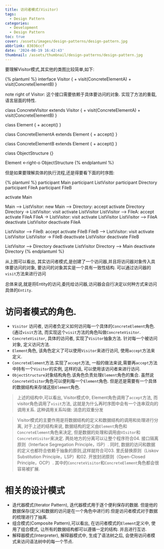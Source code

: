 ```yaml
---
title: 访问者模式(Visitor)
tags:
  - Design Pattern
categories:
  - Development
  - Design Pattern
toc: true
cover: /assets/images/design-patterns/design-pattern.jpg
abbrlink: 83036ccf
date: '2024-08-19 16:42:43'
thumbnail: /assets/thumbnail/design-patterns/design-pattern.jpg
---
```


要理解Visitor模式,其实他的类图比较简单,如下:

<!-- more -->
{% plantuml %}
interface Visitor {
	+ visit(ConcreteElementA)
	+ visit(ConcreteElementB)
}

note right of Visitor: 这个接口需要依赖于具体要访问的对象. 实现了方法的重载,语言层面的特性.

class ConcreteVIsitor extends Visitor {
	+ visit(ConcreteElementA)
	+ visit(ConcreteElementB)
}


class Element {
	+ accept()
}

class ConcreteElementA extends Element {
	+ accept()
}

class ConcreteElementB extends Element {
	+ accept()
}

class ObjectStructure {}

Element  <-right-o ObjectStructure 
{% endplantuml %}



但是如果要理解具体的执行流程,还是得要看下面的时序图:

{% plantuml %}
participant Main
participant ListVisitor
participant Directory
participant FileA
participant FileB

activate Main

Main --> ListVisitor: new
Main --> Directory: accept
activate Directory
Directory -> ListVisitor: visit
activate ListVisitor
ListVisitor --> FileA: accept
activate FileA
FileA -> ListVisitor: visit
activate ListVisitor
ListVisitor --> FileA
deactivate ListVisitor
deactivate FileA

ListVisitor --> FileB: accept
activate FileB
FileB --> ListVisitor: visit
activate ListVisitor
ListVisitor -> FileB
deactivate ListVisitor
deactivate FileB

ListVisitor --> Directory
deactivate ListVisitor
Directory --> Main
deactivate Directory
{% endplantuml %}



从上图可以看出, 其实访问者模式,是创建了一个访问器,并且将访问器对象传入具体要访问的对象, 要访问的对象其实是一个具有一致性结构. 可以通过访问器的`visit`方法来进行访问

总体来说,就是将Entity的访问,委托给访问器,访问器会自行决定以何种方式来访问具体的`Entity`.

# 访问者模式的角色.

* `Visitor` 访问者, 访问者负定义如何访问每一个具体的`ConcreteElement`角色.(通过`visit`方法, 而实现这个`visit`方法的角色叫做`ConcreteVisitor`.
* `ConcreteVisitor`, 具体的访问者, 实现了`Visitor`抽象方法. 针对每一个被访问对象, 定义访问方法.
* `Element`角色, 该角色定义了可以使用`Visitor`来进行访问, 使用`accept`方法来定义.
* `ConcreteElement`方法.实现了`accept`方法, 一般的做法来说,需要再`accept`方法中持有一个`Visitor`的实例, 这样的话, 可以使用该访问者来进行访问.
* `ObjectStructure`对象结构角色.该角色负责处理`Element`角色的集合. 虽然说`ConcreteVIsitor`角色可以便利每一个`Element`角色. 但是还是需要有一个具体的数据结构来存储这些`Element`角色.

> 上述的结构中,可以看出, Visitor模式中, Element角色调用了`accept`方法, 而visitor角色调用了`visit`方法, 这就是为什么再时序图中会有一个连串双向的调用关系. 这种调用关系叫做: 消息的双重分发

> Visitor模式的主要作用是将数据结构的定义和数据结构的调用和处理进行分离, 对于上述的结构来说, 数据结构的定义由`Element`角色和`ConcreteElement`角色来决定, 但是数据的处理和调用由`VIsitor`和`ConcreteVisitor`来决定. 两处地方的分离可以让整个程序符合04. 接口隔离原则（Interface Segregation Principle，ISP）. 同时, 数据的访问和数据的定义也都符合依赖于抽象的原则,这样就符合可03. 里氏替换原则（Liskov Substitution Principle，LSP）和02. 开放封闭原则（Open-Closed Principle，OCP）. 其中的`ConcreteVisitor`和`ConcreteElement`角色都会很容易被扩展.

# 相关的设计模式

* 迭代器模式(Iterator Pattern), 迭代器模式用于逐个便利保存的数据. 但是他的数据保存(定义)和数据的访问是在一个角色中进行的.但是访问者模式对于数据的梳理进行了抽离.
* 组合模式(Composite Pattern),可以看出, 在访问者模式的`Element`定义中, 使用了组合模式, 让所有的数据结构都可以遵循一定的结构. 并且进行互访.
* 解释器模式(Interpreter), 解释器模式中, 生成了语法树之后, 会使用访问者模式来访问语法树中的每一个节点.


